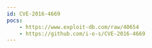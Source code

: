 ```yaml
---
id: CVE-2016-4669
pocs:
    - https://www.exploit-db.com/raw/40654
    - https://github.com/i-o-s/CVE-2016-4669
---
```

